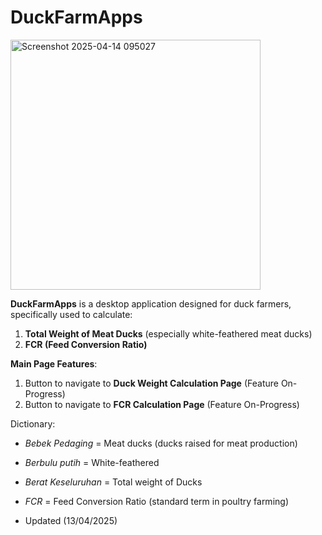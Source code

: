 # DuckFarmApps
<img width="400" alt="Screenshot 2025-04-14 095027" src="https://github.com/user-attachments/assets/27fad2a7-6676-4d04-8aad-a8a4c6796b12" />


**DuckFarmApps** is a desktop application designed for duck farmers, specifically used to calculate:  
1. **Total Weight of Meat Ducks** (especially white-feathered meat ducks)  
2. **FCR (Feed Conversion Ratio)**  

**Main Page Features**:  
1. Button to navigate to **Duck Weight Calculation Page** (Feature On-Progress)
2. Button to navigate to **FCR Calculation Page** (Feature On-Progress)

Dictionary:  
- *Bebek Pedaging* = Meat ducks (ducks raised for meat production)  
- *Berbulu putih* = White-feathered  
- *Berat Keseluruhan* = Total weight of Ducks
- *FCR* = Feed Conversion Ratio (standard term in poultry farming)

- Updated (13/04/2025)  
